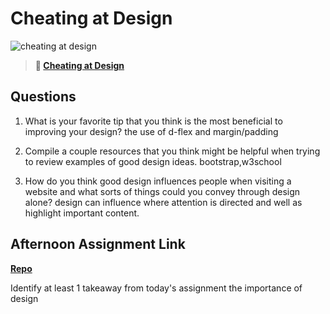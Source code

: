 # Cheating at Design

![cheating at design](https://bcw.blob.core.windows.net/public/img/courses/5247609446691139)

> **📖 [Cheating at Design](https://codeworksacademy.com/fs-student-guide/resources/wk1/04-Cheating-at-Design)**

## Questions

1. What is your favorite tip that you think is the most beneficial to improving your design?
the use of d-flex and margin/padding

2. Compile a couple resources that you think might be helpful when trying to review examples of good design ideas.
bootstrap,w3school

3. How do you think good design influences people when visiting a website and what sorts of things could you convey through design alone?
design can influence where attention is directed and well as highlight important content.

## Afternoon Assignment Link

**[Repo](https://github.com/brysonrupp/codebreaks)**

Identify at least 1 takeaway from today's assignment
the importance of design
